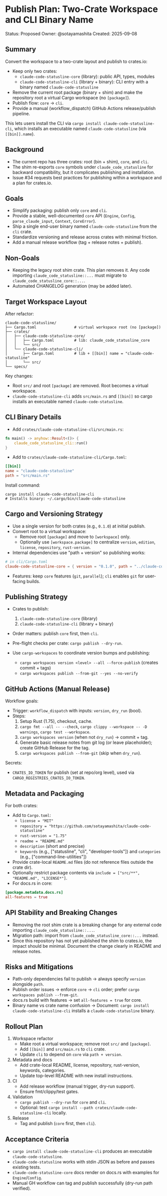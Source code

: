# Publish Plan: Two-Crate Workspace and CLI Binary Name

Status: Proposed
Owner: @sotayamashita
Created: 2025-09-08

## Summary

Convert the workspace to a two-crate layout and publish to crates.io:

- Keep only two crates:
  - `claude-code-statusline-core` (library): public API, types, modules
  - `claude-code-statusline-cli` (library + binary): CLI entry with a binary named `claude-code-statusline`
- Remove the current root package (binary + shim) and make the repository root a virtual Cargo workspace (no `[package]`).
- Publish flow: `core` → `cli`.
- Provide a manual (workflow_dispatch) GitHub Actions release/publish pipeline.

This lets users install the CLI via `cargo install claude-code-statusline-cli`, which installs an executable named `claude-code-statusline` (via `[[bin]].name`).

## Background

- The current repo has three crates: root (bin + shim), `core`, and `cli`.
- The shim re-exports `core` symbols under `claude_code_statusline` for backward compatibility, but it complicates publishing and installation.
- Issue #34 requests best practices for publishing within a workspace and a plan for crates.io.

## Goals

- Simplify packaging: publish only `core` and `cli`.
- Provide a stable, well-documented `core` API (`Engine`, `Config`, `parse_claude_input`, `Context`, `CoreError`).
- Ship a single end-user binary named `claude-code-statusline` from the `cli` crate.
- Standardize versioning and release across crates with minimal friction.
- Add a manual release workflow (tag + release notes + publish).

## Non-Goals

- Keeping the legacy root shim crate. This plan removes it. Any code importing `claude_code_statusline::...` must migrate to `claude_code_statusline_core::...`.
- Automated CHANGELOG generation (may be added later).

## Target Workspace Layout

After refactor:

```
claude-code-statusline/
├── Cargo.toml                 # virtual workspace root (no [package])
├── crates/
│   ├── claude-code-statusline-core/
│   │   ├── Cargo.toml         # lib: claude_code_statusline_core
│   │   └── src/
│   └── claude-code-statusline-cli/
│       ├── Cargo.toml         # lib + [[bin]] name = "claude-code-statusline"
│       └── src/
└── specs/
```

Key changes:

- Root `src/` and root `[package]` are removed. Root becomes a virtual workspace.
- `claude-code-statusline-cli` adds `src/main.rs` and `[[bin]]` so cargo installs an executable named `claude-code-statusline`.

## CLI Binary Details

- Add `crates/claude-code-statusline-cli/src/main.rs`:

```rust
fn main() -> anyhow::Result<()> {
    claude_code_statusline_cli::run()
}
```

- Add to `crates/claude-code-statusline-cli/Cargo.toml`:

```toml
[[bin]]
name = "claude-code-statusline"
path = "src/main.rs"
```

Install command:

```
cargo install claude-code-statusline-cli
# Installs binary: ~/.cargo/bin/claude-code-statusline
```

## Cargo and Versioning Strategy

- Use a single version for both crates (e.g., `0.1.0`) at initial publish.
- Convert root to a virtual workspace:
  - Remove root `[package]` and move to `[workspace]` only.
  - Optionally use `[workspace.package]` to centralize `version`, `edition`, `license`, `repository`, `rust-version`.
- Internal dependencies use "path + version" so publishing works:

```toml
# in cli/Cargo.toml
claude-code-statusline-core = { version = "0.1.0", path = "../claude-code-statusline-core", features = ["git"] }
```

- Features: keep `core` features (`git`, `parallel`); `cli` enables `git` for user-facing builds.

## Publishing Strategy

- Crates to publish:
  1) `claude-code-statusline-core` (library)
  2) `claude-code-statusline-cli` (library + binary)

- Order matters: publish `core` first, then `cli`.
- Pre-flight checks per crate: `cargo publish --dry-run`.
- Use `cargo-workspaces` to coordinate version bumps and publishing:
  - `cargo workspaces version <level> --all --force-publish` (creates commit + tags)
  - `cargo workspaces publish --from-git --yes --no-verify`

## GitHub Actions (Manual Release)

Workflow goals:

- Trigger: `workflow_dispatch` with inputs: `version`, `dry_run` (bool).
- Steps:
  1) Setup Rust (1.75), checkout, cache.
  2) `cargo fmt --all -- --check`, `cargo clippy --workspace -- -D warnings`, `cargo test --workspace`.
  3) `cargo workspaces version` (when not `dry_run`) → commit + tag.
  4) Generate basic release notes from git log (or leave placeholder); create GitHub Release for the tag.
  5) `cargo workspaces publish --from-git` (skip when `dry_run`).

Secrets:

- `CRATES_IO_TOKEN` for publish (set at repo/org level), used via `CARGO_REGISTRIES_CRATES_IO_TOKEN`.

## Metadata and Packaging

For both crates:

- Add to `Cargo.toml`:
  - `license = "MIT"`
  - `repository = "https://github.com/sotayamashita/claude-code-statusline"`
  - `rust-version = "1.75"`
  - `readme = "README.md"`
  - `description` (short and precise)
  - `keywords` (e.g., ["statusline", "cli", "developer-tools"]) and `categories` (e.g., ["command-line-utilities"])
- Provide crate-local `README.md` files (do not reference files outside the crate dir).
- Optionally restrict package contents via `include = ["src/**", "README.md", "LICENSE*"]`.
- For docs.rs in core:

```toml
[package.metadata.docs.rs]
all-features = true
```

## API Stability and Breaking Changes

- Removing the root shim crate is a breaking change for any external code importing `claude_code_statusline::...`.
- Migration path: import from `claude_code_statusline_core::...` instead.
- Since this repository has not yet published the shim to crates.io, the impact should be minimal. Document the change clearly in README and release notes.

## Risks and Mitigations

- Path-only dependencies fail to publish → always specify `version` alongside `path`.
- Publish order issues → enforce `core` → `cli` order; prefer `cargo workspaces publish --from-git`.
- docs.rs build with features → set `all-features = true` for core.
- Binary name vs crate name confusion → Document: `cargo install claude-code-statusline-cli` installs a `claude-code-statusline` binary.

## Rollout Plan

1) Workspace refactor
   - Make root a virtual workspace; remove root `src/` and `[package]`.
   - Add `[[bin]]` and `src/main.rs` to `cli` crate.
   - Update `cli` to depend on `core` via `path + version`.
2) Metadata and docs
   - Add crate-local README, license, repository, rust-version, keywords, categories.
   - Update top-level README with new install instructions.
3) CI
   - Add release workflow (manual trigger, dry-run support).
   - Ensure fmt/clippy/test gates.
4) Validation
   - `cargo publish --dry-run` for `core` and `cli`.
   - Optional: test `cargo install --path crates/claude-code-statusline-cli` locally.
5) Release
   - Tag and publish (`core` first, then `cli`).

## Acceptance Criteria

- `cargo install claude-code-statusline-cli` produces an executable `claude-code-statusline`.
- `claude-code-statusline` works with stdin JSON as before and passes existing tests.
- `claude-code-statusline-core` docs render on docs.rs with examples for `Engine`/`Config`.
- Manual GH workflow can tag and publish successfully (dry-run path verified).

